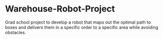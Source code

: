 # Warehouse-Robot-Project
Grad school project to develop a robot that maps out the optimal path to boxes and delivers them in a specific order to a specific area while avoiding obstacles.
